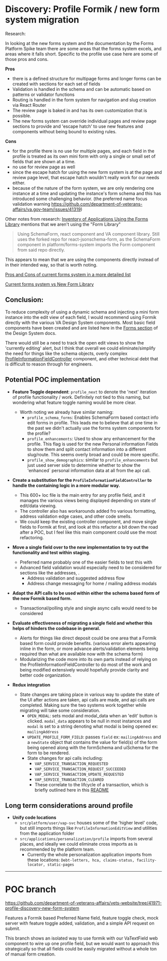 # Discovery: Profile  Formik / new form system migration

Research:

In looking at the new forms system and the documentation by the Forms Platform Spike team there are some areas that the forms system excels, and areas where it falls short. Specific to the profile use case here are some of those pros and cons.

**Pros**
- there is a defined structure for multipage forms and longer forms can be created with sections for each set of fields
- Validation is handled in the schema and can be automatic based on patterns or validator functions
- Routing is handled in the form system for navigation and slug creation via React Router
- The review page is baked in and has its own customization that is possible.
- The new forms system can override individual pages and review page sections to provide and 'escape hatch' to use new features and components without being bound to existing rules.

**Cons**
- for the profile there is no use for multiple pages, and each field in the profile is treated as its own mini form with only a single or small set of fields that are shown at a time.
- no use for review page as well
- since the escape hatch for using the new form system is at the page and review page level, that escape hatch wouldn't really work for our needs either.
- because of the nature of the form system, we are only rendering one instance at a time and updating the instance's form schema and this has introduced some challenging behavior. (the preferred name focus validation warning https://github.com/department-of-veterans-affairs/va.gov-team/issues/41319)

Other notes from research:
[Inventory of Applications Using the Forms Library](https://vfs.atlassian.net/wiki/spaces/FLT/pages/2017493166/Inventory+of+Applications+Using+the+Forms+Library) mentions that we aren't using the "Form Library"

> Using SchemaForm, react component and VA component library.
> Still uses the forked repo for react-jsonschema-form, as the SchemaForm component in platform/forms-system imports the Form component from said repo directly.

This appears to mean that we are using the components directly instead of in their intended way, so that is worth noting.

[Pros and Cons of current forms system in a more detailed list](https://vfs.atlassian.net/wiki/spaces/FLT/pages/2031779841/Current+Forms+Library+Overview+with+Pros+and+Cons)

[Current forms system vs New Form Library](https://vfs.atlassian.net/wiki/spaces/FLT/pages/2015690871/Current+Forms+Library+vs.+New+Forms+Library+fka+Formulate+Strengths+and+Weaknesses)


## Conclusion:

To reduce complexity of using a dynamic schema and injecting a mini form instance into the edit view of each field, I would recommend using Formik directly with the various VA Design System components. Most basic field components have been created and are listed here in the [Forms section](https://design.va.gov/components/form/) of the Design System docs.

There would still be a need to track the open edit views to show the 'currently editing' alert, but I think that overall we could eliminate/simplify the need for things like the schema objects, overly complex [ProfileInformationFieldController](https://github.com/department-of-veterans-affairs/vets-website/blob/main/src/platform/user/profile/vap-svc/components/ProfileInformationFieldController.jsx) component, and other technical debt that is difficult to reason through for engineers.

## Potential POC implementation

- **Feature Toggle dependent**: `profile_next` to denote the 'next' iteration of profile functionality / work. Definitely not tied to this naming, but wondering what feature toggle naming would be more clear.
	- Worth noting we already have similar naming:
		- `profile_schema_forms`: Enables SchemaForm based contact info edit forms in profile. This leads me to believe that at one time in the past we didn't actually use the forms system components for the profile?
		- `profile_enhancements`: Used to show any enhancement for the profile. This flag is used for the new Personal information Fields to show them and split contact information into a different slug/route. This seems overly broad and could be more specific.
		- `profile_show_demographics`: similar to `profile_enhancements` but just used server side to determine whether to show the 'enhanced` personal information data at all from the api call.

- **Create a substitution for the `ProfileInformationFieldController` to handle the containing logic in a more modular way.**
	- This 600+ loc file is the main entry for any profile field, and it manages the various views being displayed depending on state of edit/data viewing.
	- The controller also has workarounds added fro various formatting, address validation edge cases, and other code smells.
	- We could keep the existing controller component, and move single fields to Formik at first, and look at this refactor a bit down the road after a POC, but I feel like this main component could use the most refactoring.

- **Move a single field over to the new implementation to try out the functionality and test within staging.**
	- Preferred name probably one of the easier fields to test this with
	- Advanced field validation would especially need to be considered for sections like the addresses, .
		- Address validation and suggested address flow
		- Address change messaging for home / mailing address modals 

- **Adapt the API calls to be used within either the schema based form of the new Formik based form.**
	- Transactional/polling style and single async calls would need to be considered

- **Evaluate effectiveness of migrating a single field and whether this helps of hinders the codebase in general.**
	- Alerts for things like direct deposit could be one area that a Formik based form could provide benefits. (various error alerts appearing inline in the form, or more advance alerts/validation elements being required than what are available now with the schema form)
	- Modularizing the code more into its own parts instead of relying on the ProfileInformationFieldController to do most of the work and being modified extensively would hopefully provide clarity and better code organization.
- **Redux integration**
	- State changes are taking place in various way to update the state of the UI after actions are taken, api calls are made, and api calls are completed. Making sure the two systems work together while migrating will take some consideration.
		- `OPEN_MODAL`: sets modal and modal_data when an 'edit' button is clicked. `modal_data` appears to be null in most instances and `modal` is set to a string denoting what modal is being opened ex: `mailingAddress`
		- `UPDATE_PROFILE_FORM_FIELD`: passes `field` ex: `mailingAddress` and a `newState` object that contains the value for field(s) of the form being opened along with the formSchema and uiSchema for the form to be rendered.
		- State changes for api calls including: 
		  - `VAP_SERVICE_TRANSACTION_REQUESTED`
		  - `VAP_SERVICE_TRANSACTION_REQUEST_SUCCEEDED`
		  - `VAP_SERVICE_TRANSACTION_UPDATE_REQUESTED`
		  - `VAP_SERVICE_TRANSACTION_CLEARED`
		  - These correlate to the lifcycle of a transaction, which is briefly outlined here in this [README](https://github.com/department-of-veterans-affairs/vets-website/blob/main/src/applications/personalization/profile/README.md)



## Long term considerations around profile

- **Unify code locations**
	- `src/platform/user/vap-svc` houses some of the 'higher level' code, but still imports things like `ProfileInformationEditView` and utilities from the application folder
	- `src/applications/personalization/profile` imports from several places, and ideally we could eliminate cross imports as is recommended by the platform team.
		- Currently the whole personalization application imports from these locations: `Debt-letters, hca, claims-status, facility-locator, static-pages`
		
---

# POC branch

https://github.com/department-of-veterans-affairs/vets-website/tree/41971-profile-discovery-new-form-system

Features a Formik based Preferred Name field, feature toggle check, mock server with feature toggle added, validation, and a simple API request on submit.

This branch shows an isolated way to use formik with our VaTextField web component to wire up one profile field, but we would want to approach this strategically so that all fields could be easily migrated without a whole ton of manual form creation.
